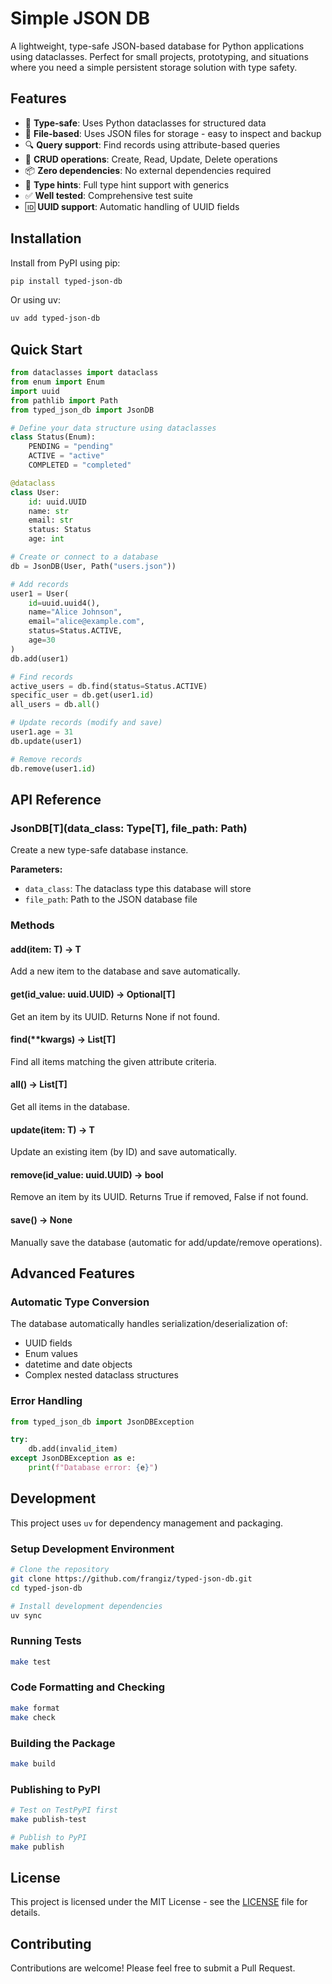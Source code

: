 # Simple JSON DB

A lightweight, type-safe JSON-based database for Python applications using dataclasses. Perfect for small projects, prototyping, and situations where you need a simple persistent storage solution with type safety.

## Features

- 🚀 **Type-safe**: Uses Python dataclasses for structured data
- 📁 **File-based**: Uses JSON files for storage - easy to inspect and backup
- 🔍 **Query support**: Find records using attribute-based queries
- 🔧 **CRUD operations**: Create, Read, Update, Delete operations
- 📦 **Zero dependencies**: No external dependencies required
- 🐍 **Type hints**: Full type hint support with generics
- ✅ **Well tested**: Comprehensive test suite
- 🆔 **UUID support**: Automatic handling of UUID fields

## Installation

Install from PyPI using pip:

```bash
pip install typed-json-db
```

Or using uv:

```bash
uv add typed-json-db
```

## Quick Start

```python
from dataclasses import dataclass
from enum import Enum
import uuid
from pathlib import Path
from typed_json_db import JsonDB

# Define your data structure using dataclasses
class Status(Enum):
    PENDING = "pending"
    ACTIVE = "active"
    COMPLETED = "completed"

@dataclass
class User:
    id: uuid.UUID
    name: str
    email: str
    status: Status
    age: int

# Create or connect to a database
db = JsonDB(User, Path("users.json"))

# Add records
user1 = User(
    id=uuid.uuid4(),
    name="Alice Johnson", 
    email="alice@example.com",
    status=Status.ACTIVE,
    age=30
)
db.add(user1)

# Find records
active_users = db.find(status=Status.ACTIVE)
specific_user = db.get(user1.id)
all_users = db.all()

# Update records (modify and save)
user1.age = 31
db.update(user1)

# Remove records
db.remove(user1.id)
```

## API Reference

### JsonDB[T](data_class: Type[T], file_path: Path)

Create a new type-safe database instance.

**Parameters:**
- `data_class`: The dataclass type this database will store
- `file_path`: Path to the JSON database file

### Methods

#### add(item: T) -> T
Add a new item to the database and save automatically.

#### get(id_value: uuid.UUID) -> Optional[T]
Get an item by its UUID. Returns None if not found.

#### find(**kwargs) -> List[T]
Find all items matching the given attribute criteria.

#### all() -> List[T]
Get all items in the database.

#### update(item: T) -> T
Update an existing item (by ID) and save automatically.

#### remove(id_value: uuid.UUID) -> bool
Remove an item by its UUID. Returns True if removed, False if not found.

#### save() -> None
Manually save the database (automatic for add/update/remove operations).

## Advanced Features

### Automatic Type Conversion

The database automatically handles serialization/deserialization of:
- UUID fields
- Enum values  
- datetime and date objects
- Complex nested dataclass structures

### Error Handling

```python
from typed_json_db import JsonDBException

try:
    db.add(invalid_item)
except JsonDBException as e:
    print(f"Database error: {e}")
```

## Development

This project uses `uv` for dependency management and packaging.

### Setup Development Environment

```bash
# Clone the repository
git clone https://github.com/frangiz/typed-json-db.git
cd typed-json-db

# Install development dependencies
uv sync
```

### Running Tests

```bash
make test
```

### Code Formatting and Checking

```bash
make format
make check
```

### Building the Package

```bash
make build
```

### Publishing to PyPI

```bash
# Test on TestPyPI first
make publish-test

# Publish to PyPI
make publish
```

## License

This project is licensed under the MIT License - see the [LICENSE](LICENSE) file for details.

## Contributing

Contributions are welcome! Please feel free to submit a Pull Request.